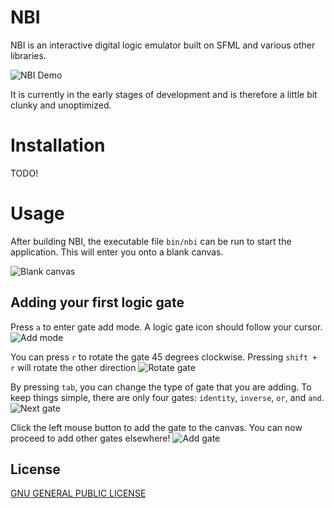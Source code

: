 # NBI
NBI is an interactive digital logic emulator built on SFML and various other libraries.

![NBI Demo](https://github.com/wvannoordt/nbi/blob/main/doc/img/displayimg.png?raw=true)

It is currently in the early stages of development and is therefore a little bit clunky and unoptimized.

# Installation

TODO!

# Usage

After building NBI, the executable file `bin/nbi` can be run to start the application. This will enter you onto a blank canvas.

![Blank canvas](https://github.com/wvannoordt/nbi/blob/main/doc/img/ini.png?raw=true)

## Adding your first logic gate

Press `a` to enter gate add mode. A logic gate icon should follow your cursor.
![Add mode](https://github.com/wvannoordt/nbi/blob/main/doc/img/addmode.png?raw=true)

You can press `r` to rotate the gate 45 degrees clockwise. Pressing `shift + r` will rotate the other direction
![Rotate gate](https://github.com/wvannoordt/nbi/blob/main/doc/img/rotategate.png?raw=true)

By pressing `tab`, you can change the type of gate that you are adding. To keep things simple, there are only four gates:
`identity`, `inverse`, `or`, and `and`.
![Next gate](https://github.com/wvannoordt/nbi/blob/main/doc/img/nextgate.png?raw=true)

Click the left mouse button to add the gate to the canvas. You can now proceed to add other gates elsewhere!
![Add gate](https://github.com/wvannoordt/nbi/blob/main/doc/img/addgate.png?raw=true)

## License
[GNU GENERAL PUBLIC LICENSE](https://choosealicense.com/licenses/gpl-3.0/)
